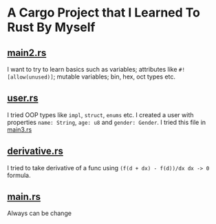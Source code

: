 # A Cargo Project that I Learned To Rust By Myself

## [main2.rs](src/main2.rs)
I want to try to learn basics such as variables; attributes like `#![allow(unused)]`; mutable variables; bin, hex, oct types etc.

## [user.rs](src/user.rs)
I tried OOP types like `impl`, `struct`, `enums` etc. I created a user with properties `name: String`, `age: u8` and `gender: Gender`. I tried this file in [main3.rs](src/main.rs)

## [derivative.rs](src/derivative.rs)
I tried to take derivative of a func using `(f(d + dx) - f(d))/dx dx -> 0` formula.

## [main.rs](src/main.rs)
Always can be change
